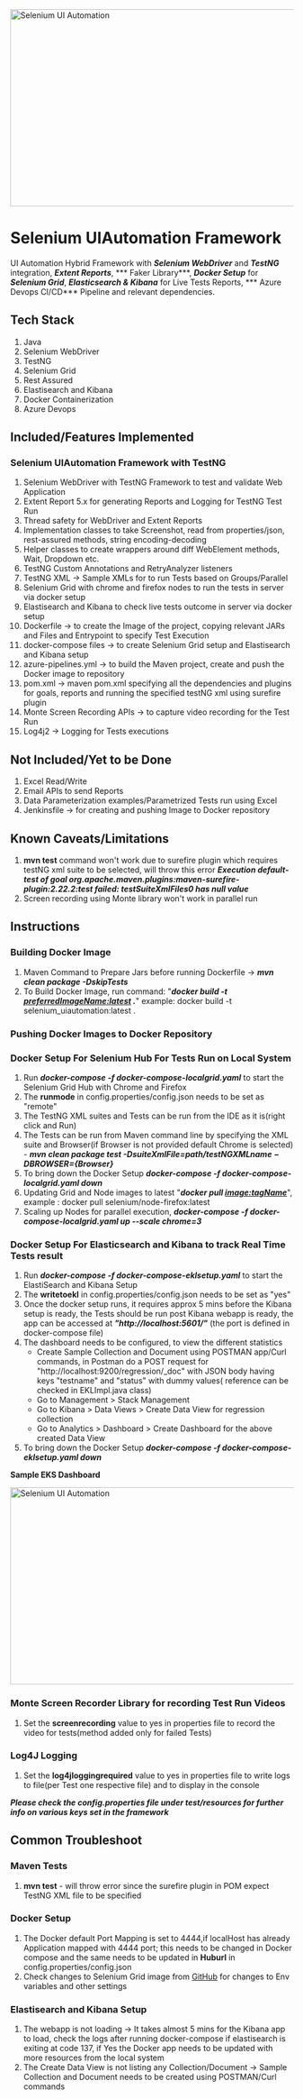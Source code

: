 <img src="https://binmile.com/wp-content/uploads/2021/03/selenium-automation-testing.jpg" alt="Selenium UI Automation" style="height: 350px; width:700px;"/>

# Selenium UIAutomation Framework

UI Automation Hybrid Framework with ***Selenium WebDriver*** and ***TestNG*** integration, ***Extent Reports***, ***
Faker Library***, ***Docker Setup*** for ***Selenium Grid***, ***Elasticsearch & Kibana*** for Live Tests Reports, ***
Azure Devops CI/CD*** Pipeline and relevant dependencies.

## Tech Stack

1. Java
2. Selenium WebDriver
3. TestNG
4. Selenium Grid
5. Rest Assured
6. Elastisearch and Kibana
7. Docker Containerization
8. Azure Devops

## Included/Features Implemented

### Selenium UIAutomation Framework with TestNG

1. Selenium WebDriver with TestNG Framework to test and validate Web Application
2. Extent Report 5.x for generating Reports and Logging for TestNG Test Run
3. Thread safety for WebDriver and Extent Reports
4. Implementation classes to take Screenshot, read from properties/json, rest-assured methods, string encoding-decoding
5. Helper classes to create wrappers around diff WebElement methods, Wait, Dropdown etc.
6. TestNG Custom Annotations and RetryAnalyzer listeners
7. TestNG XML -> Sample XMLs for to run Tests based on Groups/Parallel
8. Selenium Grid with chrome and firefox nodes to run the tests in server via docker setup
9. Elastisearch and Kibana to check live tests outcome in server via docker setup
10. Dockerfile -> to create the Image of the project, copying relevant JARs and Files and Entrypoint to specify Test
    Execution
11. docker-compose files -> to create Selenium Grid setup and Elastisearch and Kibana setup
12. azure-pipelines.yml -> to build the Maven project, create and push the Docker image to repository
13. pom.xml -> maven pom.xml specifying all the dependencies and plugins for goals, reports and running the specified
    testNG xml using surefire plugin
14. Monte Screen Recording APIs -> to capture video recording for the Test Run
15. Log4j2 -> Logging for Tests executions

## Not Included/Yet to be Done

1. Excel Read/Write
2. Email APIs to send Reports
3. Data Parameterization examples/Parametrized Tests run using Excel
4. Jenkinsfile -> for creating and pushing Image to Docker repository

## Known Caveats/Limitations

1. **mvn test** command won't work due to surefire plugin which requires testNG xml suite to be selected, will throw
   this error ***Execution default-test of goal org.apache.maven.plugins:maven-surefire-plugin:2.22.2:test failed:
   testSuiteXmlFiles0 has null value***
2. Screen recording using Monte library won't work in parallel run

## Instructions

### Building Docker Image

1. Maven Command to Prepare Jars before running Dockerfile -> ***mvn clean package -DskipTests***
2. To Build Docker Image, run command: "***docker build -t <preferredImageName:latest> .***" example: docker build -t
   selenium_uiautomation:latest .

### Pushing Docker Images to Docker Repository

### Docker Setup For Selenium Hub For Tests Run on Local System

1. Run ***docker-compose -f docker-compose-localgrid.yaml*** to start the Selenium Grid Hub with Chrome and Firefox
2. The **runmode** in config.properties/config.json needs to be set as "remote"
3. The TestNG XML suites and Tests can be run from the IDE as it is(right click and Run)
4. The Tests can be run from Maven command line by specifying the XML suite and Browser(if Browser is not provided
   default Chrome is selected) - ***mvn clean package test -DsuiteXmlFile=${path/testNG XML name}
   -DBROWSER=${Browser}***
5. To bring down the Docker Setup ***docker-compose -f docker-compose-localgrid.yaml down***
6. Updating Grid and Node images to latest "***docker pull <image:tagName>***", example : docker pull
   selenium/node-firefox:latest
7. Scaling up Nodes for parallel execution, ***docker-compose -f docker-compose-localgrid.yaml up --scale chrome=3***

### Docker Setup For Elasticsearch and Kibana to track Real Time Tests result

1. Run ***docker-compose -f docker-compose-eklsetup.yaml*** to start the ElastiSearch and Kibana Setup
2. The **writetoekl** in config.properties/config.json needs to be set as "yes"
3. Once the docker setup runs, it requires approx 5 mins before the Kibana setup is ready, the Tests should be run post
   Kibana webapp is ready, the app can be accessed at ***"http://localhost:5601/"*** (the port is defined in
   docker-compose file)
4. The dashboard needs to be configured, to view the different statistics
    * Create Sample Collection and Document using POSTMAN app/Curl commands, in Postman do a POST request
      for "http://localhost:9200/regression/_doc" with JSON body having keys "testname" and "status" with dummy values(
      reference can be checked in EKLImpl.java class)
    * Go to Management > Stack Management
    * Go to Kibana > Data Views > Create Data View for regression collection
    * Go to Analytics > Dashboard > Create Dashboard for the above created Data View
5. To bring down the Docker Setup ***docker-compose -f docker-compose-eklsetup.yaml down***

**Sample EKS Dashboard**

<img src="https://github.com/sritaj/Selenium_UIAutomation/blob/master/test-img/ESKDashboard.png" alt="Selenium UI Automation" style="height: 350px; width:800px;"/>

### Monte Screen Recorder Library for recording Test Run Videos

1. Set the **screenrecording** value to yes in properties file to record the video for tests(method added only for
   failed Tests)

### Log4J Logging

1. Set the **log4jloggingrequired** value to yes in properties file to write logs to file(per Test one respective file)
   and to display in the console

***Please check the config.properties file under test/resources for further info on various keys set in the framework***

## Common Troubleshoot

### Maven Tests

1. **mvn test** - will throw error since the surefire plugin in POM expect TestNG XML file to be specified

### Docker Setup

1. The Docker default Port Mapping is set to 4444,if localHost has already Application mapped with 4444 port; this needs
   to be changed in Docker compose and the same needs to be updated in **Huburl** in config.properties/config.json
2. Check changes to Selenium Grid image
   from [GitHub](https://github.com/SeleniumHQ/docker-selenium#node-configuration-options) for changes to Env variables
   and other settings

### Elastisearch and Kibana Setup

1. The webapp is not loading -> It takes almost 5 mins for the Kibana app to load, check the logs after running
   docker-compose if elastisearch is exiting at code 137, if Yes the Docker app needs to be updated with more resources
   from the local system
2. The Create Data View is not listing any Collection/Document -> Sample Collection and Document needs to be created
   using POSTMAN/Curl commands
